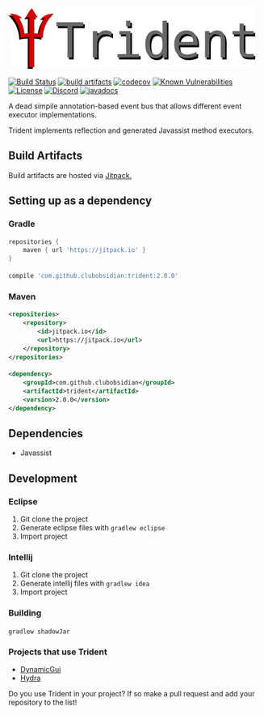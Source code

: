 ![trident](/img/trident_logo.png)

[![Build Status](https://api.travis-ci.org/ClubObsidian/trident.svg?branch=master)](https://travis-ci.org/ClubObsidian/trident)
[![build artifacts](https://jitpack.io/v/clubobsidian/trident.svg)](https://jitpack.io/#clubobsidian/trident)
[![codecov](https://codecov.io/gh/ClubObsidian/trident/branch/master/graph/badge.svg)](https://codecov.io/gh/ClubObsidian/trident)
[![Known Vulnerabilities](https://snyk.io//test/github/ClubObsidian/trident/badge.svg?targetFile=build.gradle)](https://snyk.io//test/github/ClubObsidian/trident?targetFile=build.gradle)
[![License](https://img.shields.io/badge/License-Apache%202.0-blue.svg)](https://opensource.org/licenses/Apache-2.0)
[![Discord](https://img.shields.io/discord/482823104905609248.svg?logo=discord)](https://discord.gg/EY5Tq6r)
[![javadocs](https://img.shields.io/badge/Javadocs-2.0.0-success.svg)](https://jitpack.io/com/github/clubobsidian/trident/2.0.0/javadoc/)

A dead simpile annotation-based event bus that allows different event executor implementations.

Trident implements reflection and generated Javassist method executors.

## Build Artifacts

Build artifacts are hosted via [Jitpack.](https://jitpack.io/#clubobsidian/Trident/)

## Setting up as a dependency

### Gradle

``` groovy
repositories {
	maven { url 'https://jitpack.io' }
}

compile 'com.github.clubobsidian:trident:2.0.0'
```

### Maven

``` xml
<repositories>
	<repository>
		<id>jitpack.io</id>
		<url>https://jitpack.io</url>
	</repository>
</repositories>

<dependency>
	<groupId>com.github.clubobsidian</groupId>
	<artifactId>trident</artifactId>
	<version>2.0.0</version>
</dependency>
```

## Dependencies

* Javassist

## Development

### Eclipse

1.  Git clone the project
2.  Generate eclipse files with `gradlew eclipse`
3.  Import project

### Intellij

1.  Git clone the project
2.  Generate intellij files with `gradlew idea`
3.  Import project

### Building

`gradlew shadowJar`

### Projects that use Trident

* [DynamicGui](https://github.com/ClubObsidian/DynamicGui)
* [Hydra](https://github.com/ClubObsidian/hydra)

Do you use Trident in your project? If so make a pull request and add your repository to the list!
